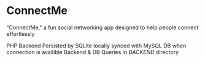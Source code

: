 # ConnectMe
"ConnectMe," a fun social networking app designed to help people connect  effortlessly

PHP Backend Persisted by SQLite locally synced with MySQL DB when connection is availible
Backend & DB Queries in *BACKEND* directory
